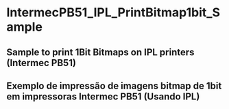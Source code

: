 # IntermecPB51_IPL_PrintBitmap1bit_Sample

## Sample to print 1Bit Bitmaps on IPL printers (Intermec PB51)

## Exemplo de impressão de imagens bitmap de 1bit em impressoras Intermec PB51 (Usando IPL)

